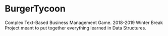 # BurgerTycoon
Complex Text-Based Business Management Game. 2018-2019 Winter Break Project meant to put together everything learned in Data Structures.
